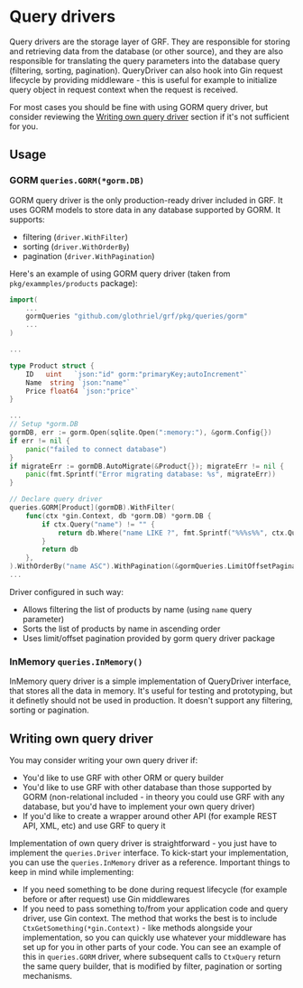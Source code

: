 # Query drivers

Query drivers are the storage layer of GRF. They are responsible for storing and retrieving data from the database (or other source), and they are also responsible for translating the query parameters into the database query (filtering, sorting, pagination). QueryDriver can also hook into Gin request lifecycle by providing middleware - this is useful for example to initialize query object in request context when the request is received.

For most cases you should be fine with using GORM query driver, but consider reviewing the [Writing own query driver](#writing-own-query-driver) section if it's not sufficient for you.


## Usage

### GORM `queries.GORM(*gorm.DB)`

GORM query driver is the only production-ready driver included in GRF. It uses GORM models to store data in any database supported by GORM. It supports:

* filtering (`driver.WithFilter`)
* sorting (`driver.WithOrderBy`) 
* pagination (`driver.WithPagination`)

Here's an example of using GORM query driver (taken from `pkg/exammples/products` package):

```go
import(
    ...
	gormQueries "github.com/glothriel/grf/pkg/queries/gorm"
    ...
)

...

type Product struct {
	ID   uint   `json:"id" gorm:"primaryKey;autoIncrement"`
    Name  string `json:"name"`
    Price float64 `json:"price"`
}

...
// Setup *gorm.DB
gormDB, err := gorm.Open(sqlite.Open(":memory:"), &gorm.Config{})
if err != nil {
    panic("failed to connect database")
}
if migrateErr := gormDB.AutoMigrate(&Product{}); migrateErr != nil {
    panic(fmt.Sprintf("Error migrating database: %s", migrateErr))
}

// Declare query driver
queries.GORM[Product](gormDB).WithFilter(
    func(ctx *gin.Context, db *gorm.DB) *gorm.DB {
        if ctx.Query("name") != "" {
            return db.Where("name LIKE ?", fmt.Sprintf("%%%s%%", ctx.Query("name")))
        }
        return db
    },
).WithOrderBy("name ASC").WithPagination(&gormQueries.LimitOffsetPagination{})
...
```

Driver configured in such way:

* Allows filtering the list of products by name (using `name` query parameter)
* Sorts the list of products by name in ascending order
* Uses limit/offset pagination provided by gorm query driver package

### InMemory `queries.InMemory()`

InMemory query driver is a simple implementation of QueryDriver interface, that stores all the data in memory. It's useful for testing and prototyping, but it definetly should not be used in production. It doesn't support any filtering, sorting or pagination.

## Writing own query driver

You may consider writing your own query driver if:

* You'd like to use GRF with other ORM or query builder
* You'd like to use GRF with other database than those supported by GORM (non-relational included - in theory you could use GRF with any database, but you'd have to implement your own query driver)
* If you'd like to create a wrapper around other API (for example REST API, XML, etc) and use GRF to query it

Implementation of own query driver is straightforward - you just have to implement the `queries.Driver` interface. To kick-start your implementation, you can use the `queries.InMemory` driver as a reference. Important things to keep in mind while implementing:

* If you need something to be done during request lifecycle (for example before or after request) use Gin middlewares
* If you need to pass something to/from your application code and query driver, use Gin context. The method that works the best is to include `CtxGetSomething(*gin.Context)` - like methods alongside your implementation, so you can quickly use whatever your middleware has set up for you in other parts of your code. You can see an example of this in `queries.GORM` driver, where subsequent calls to `CtxQuery` return the same query builder, that is modified by filter, pagination or sorting mechanisms.